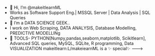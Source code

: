 - 👋 Hi, I’m @makeitlearnML
- Works as Software Support Eng.| MSSQL Server | Data Analysis | SQL Queries  
- 👀 I’m a DATA SCIENCE GEEK..
- I work on  Web Scraping, DATA ANALYSIS, Database Modelling, PREDICTIVE MODELLINg
- 🌱 TOOLS- PYTHON[Numpy,pandas,seaborn,matplotlib, Scikitlearn], Advanced SQL queries, MySQL, SQLite, R programming, Data VISUALIZATION 
makeitlearn:L/makeiearnML is a ✨ special✨
--->
